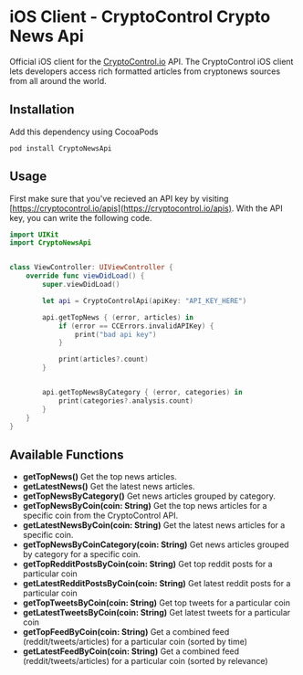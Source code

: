 iOS Client - CryptoControl Crypto News Api
===========================================

Official iOS client for the [CryptoControl.io](https://cryptocontrol.io) API. The CryptoControl iOS client lets developers access rich formatted articles from cryptonews sources from all around the world.


## Installation
Add this dependency using CocoaPods

```
pod install CryptoNewsApi
```


## Usage
First make sure that you've recieved an API key by visiting [https://cryptocontrol.io/apis](https://cryptocontrol.io/apis). With the API key, you can write the following code.

```swift
import UIKit
import CryptoNewsApi


class ViewController: UIViewController {
    override func viewDidLoad() {
        super.viewDidLoad()

        let api = CryptoControlApi(apiKey: "API_KEY_HERE")

        api.getTopNews { (error, articles) in
            if (error == CCErrors.invalidAPIKey) {
                print("bad api key")
            }

            print(articles?.count)
        }


        api.getTopNewsByCategory { (error, categories) in
            print(categories?.analysis.count)
        }
    }
}


```


## Available Functions

- **getTopNews()** Get the top news articles.
- **getLatestNews()** Get the latest news articles.
- **getTopNewsByCategory()** Get news articles grouped by category.
- **getTopNewsByCoin(coin: String)** Get the top news articles for a specific coin from the CryptoControl API.
- **getLatestNewsByCoin(coin: String)** Get the latest news articles for a specific coin.
- **getTopNewsByCoinCategory(coin: String)** Get news articles grouped by category for a specific coin.
- **getTopRedditPostsByCoin(coin: String)** Get top reddit posts for a particular coin
- **getLatestRedditPostsByCoin(coin: String)** Get latest reddit posts for a particular coin
- **getTopTweetsByCoin(coin: String)** Get top tweets for a particular coin
- **getLatestTweetsByCoin(coin: String)** Get latest tweets for a particular coin
- **getTopFeedByCoin(coin: String)** Get a combined feed (reddit/tweets/articles) for a particular coin (sorted by time)
- **getLatestFeedByCoin(coin: String)** Get a combined feed (reddit/tweets/articles) for a particular coin (sorted by relevance)